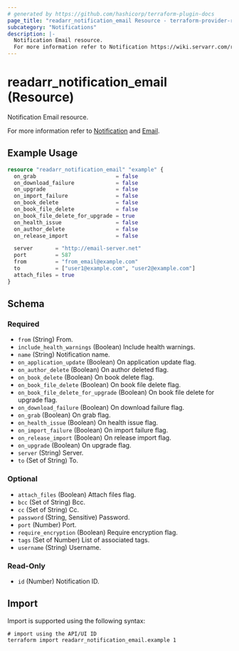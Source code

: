 ```yaml
---
# generated by https://github.com/hashicorp/terraform-plugin-docs
page_title: "readarr_notification_email Resource - terraform-provider-readarr"
subcategory: "Notifications"
description: |-
  Notification Email resource.
  For more information refer to Notification https://wiki.servarr.com/readarr/settings#connect and Email https://wiki.servarr.com/readarr/supported#email.
---
```


# readarr_notification_email (Resource)

<!-- subcategory:Notifications -->Notification Email resource.
For more information refer to [Notification](https://wiki.servarr.com/readarr/settings#connect) and [Email](https://wiki.servarr.com/readarr/supported#email).

## Example Usage

```terraform
resource "readarr_notification_email" "example" {
  on_grab                         = false
  on_download_failure             = false
  on_upgrade                      = false
  on_import_failure               = false
  on_book_delete                  = false
  on_book_file_delete             = false
  on_book_file_delete_for_upgrade = true
  on_health_issue                 = false
  on_author_delete                = false
  on_release_import               = false

  server       = "http://email-server.net"
  port         = 587
  from         = "from_email@example.com"
  to           = ["user1@example.com", "user2@example.com"]
  attach_files = true
}
```

<!-- schema generated by tfplugindocs -->
## Schema

### Required

- `from` (String) From.
- `include_health_warnings` (Boolean) Include health warnings.
- `name` (String) Notification name.
- `on_application_update` (Boolean) On application update flag.
- `on_author_delete` (Boolean) On author deleted flag.
- `on_book_delete` (Boolean) On book delete flag.
- `on_book_file_delete` (Boolean) On book file delete flag.
- `on_book_file_delete_for_upgrade` (Boolean) On book file delete for upgrade flag.
- `on_download_failure` (Boolean) On download failure flag.
- `on_grab` (Boolean) On grab flag.
- `on_health_issue` (Boolean) On health issue flag.
- `on_import_failure` (Boolean) On import failure flag.
- `on_release_import` (Boolean) On release import flag.
- `on_upgrade` (Boolean) On upgrade flag.
- `server` (String) Server.
- `to` (Set of String) To.

### Optional

- `attach_files` (Boolean) Attach files flag.
- `bcc` (Set of String) Bcc.
- `cc` (Set of String) Cc.
- `password` (String, Sensitive) Password.
- `port` (Number) Port.
- `require_encryption` (Boolean) Require encryption flag.
- `tags` (Set of Number) List of associated tags.
- `username` (String) Username.

### Read-Only

- `id` (Number) Notification ID.

## Import

Import is supported using the following syntax:

```shell
# import using the API/UI ID
terraform import readarr_notification_email.example 1
```
